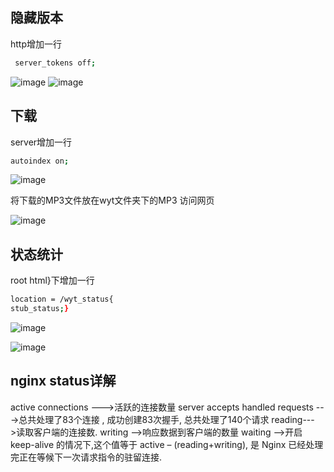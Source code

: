 ## 隐藏版本

http增加一行

```bash
 server_tokens off;
```
![image](https://user-images.githubusercontent.com/62100249/159419128-16ba9d1a-a428-4eed-88cd-2df9f3ffb48c.png)
![image](https://user-images.githubusercontent.com/62100249/159419467-0f08708d-188b-49ad-b5a3-baf7ca324013.png)


## 下载

server增加一行

```bash
autoindex on;
```
![image](https://user-images.githubusercontent.com/62100249/159419226-c4f26dd8-0fb7-4108-9954-661d05126f30.png)


将下载的MP3文件放在wyt文件夹下的MP3
访问网页

![image](https://user-images.githubusercontent.com/62100249/159419277-5e47a4fe-6205-49a0-a9c5-e2eade4a9bc1.png)



## 状态统计

root html}下增加一行 

```bash
location = /wyt_status{
stub_status;}
```

![image](https://user-images.githubusercontent.com/62100249/159419369-67ef6ba4-4865-49a1-b373-ca9541ec3b75.png)

![image](https://user-images.githubusercontent.com/62100249/159419323-5317cca4-208c-435e-919d-537b125509ef.png)

## nginx status详解
 
active connections --->活跃的连接数量
server accepts handled requests --->总共处理了83个连接 , 成功创建83次握手, 总共处理了140个请求
reading--->读取客户端的连接数.
writing —>响应数据到客户端的数量
waiting —>开启 keep-alive 的情况下,这个值等于 active – (reading+writing), 是 Nginx 已经处理完正在等候下一次请求指令的驻留连接.
